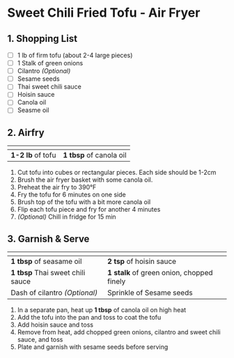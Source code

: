 # Sweet Chili Fried Tofu - Air Fryer

## 1. Shopping List
- [ ] 1 lb of firm tofu (about 2-4 large pieces)
- [ ] 1 Stalk of green onions
- [ ] Cilantro *(Optional)*
- [ ] Sesame seeds
- [ ] Thai sweet chili sauce
- [ ] Hoisin sauce
- [ ] Canola oil
- [ ] Seasme oil

## 2. Airfry
|<!-- -->|<!-- -->|
|---|---|
| **1-2 lb** of tofu | **1 tbsp** of canola oil |

1. Cut tofu into cubes or rectangular pieces. Each side should be 1-2cm
2. Brush the air fryer basket with some canola oil.
3. Preheat the air fry to 390°F 
4. Fry the tofu for 6 minutes on one side
5. Brush top of the tofu with a bit more canola oil
3. Flip each tofu piece and fry for another 4 minutes
4. *(Optional)* Chill in fridge for 15 min

## 3. Garnish & Serve
|<!-- -->|<!-- -->|
|---|---|
| **1 tbsp** of seasame oil | **2 tsp** of hoisin sauce |
| **1 tbsp** Thai sweet chili sauce | **1 stalk** of green onion, chopped finely |
| Dash of cilantro *(Optional)* | Sprinkle of Sesame seeds |

1. In a separate pan, heat up **1 tbsp** of canola oil on high heat
2. Add the tofu into the pan and toss to coat the tofu
3. Add hoisin sauce and toss
4. Remove from heat, add chopped green onions, cilantro and sweet chili sauce, and toss
5. Plate and garnish with sesame seeds before serving